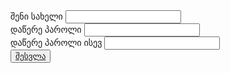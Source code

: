 <style>
body{
background: url(dadddi.jpg) no-repeat;
-moz-background-size: 10000%
-webkit-background-size: 10000%
-o-background-size: 10000%
background-size:10000%
}
</style>






<content>
	<form method="post" action="<?php echo $_server['php_self']; ?>"></form>
<label for="username">შენი სახელი</label>
<input type="text" name="username"><br>
<label for="password">დაწერე პაროლი</label>
<input type="password" name="password1"><br>
<label for="password">დაწერე პაროლი ისევ</label>
<input type="password" name="password2"><br>
<button name="submit"><a href="dasi.html">შესვლა</a></button>

</content>
